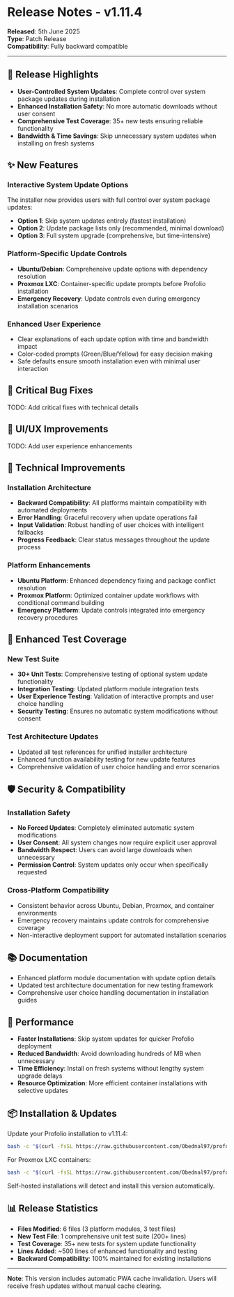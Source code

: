 # Release Notes - v1.11.4

**Released**: 5th June 2025  
**Type**: Patch Release  
**Compatibility**: Fully backward compatible

---

## 🎯 **Release Highlights**

- **User-Controlled System Updates**: Complete control over system package updates during installation
- **Enhanced Installation Safety**: No more automatic downloads without user consent
- **Comprehensive Test Coverage**: 35+ new tests ensuring reliable functionality
- **Bandwidth & Time Savings**: Skip unnecessary system updates when installing on fresh systems

## ✨ **New Features**

### **Interactive System Update Options**

The installer now provides users with full control over system package updates:

- **Option 1**: Skip system updates entirely (fastest installation)
- **Option 2**: Update package lists only (recommended, minimal download)
- **Option 3**: Full system upgrade (comprehensive, but time-intensive)

### **Platform-Specific Update Controls**

- **Ubuntu/Debian**: Comprehensive update options with dependency resolution
- **Proxmox LXC**: Container-specific update prompts before Profolio installation
- **Emergency Recovery**: Update controls even during emergency installation scenarios

### **Enhanced User Experience**

- Clear explanations of each update option with time and bandwidth impact
- Color-coded prompts (Green/Blue/Yellow) for easy decision making
- Safe defaults ensure smooth installation even with minimal user interaction

## 🐛 **Critical Bug Fixes**

TODO: Add critical fixes with technical details

## 🎨 **UI/UX Improvements**

TODO: Add user experience enhancements

## 🔧 **Technical Improvements**

### **Installation Architecture**

- **Backward Compatibility**: All platforms maintain compatibility with automated deployments
- **Error Handling**: Graceful recovery when update operations fail
- **Input Validation**: Robust handling of user choices with intelligent fallbacks
- **Progress Feedback**: Clear status messages throughout the update process

### **Platform Enhancements**

- **Ubuntu Platform**: Enhanced dependency fixing and package conflict resolution
- **Proxmox Platform**: Optimized container update workflows with conditional command building
- **Emergency Platform**: Update controls integrated into emergency recovery procedures

## 🧪 **Enhanced Test Coverage**

### **New Test Suite**

- **30+ Unit Tests**: Comprehensive testing of optional system update functionality
- **Integration Testing**: Updated platform module integration tests
- **User Experience Testing**: Validation of interactive prompts and user choice handling
- **Security Testing**: Ensures no automatic system modifications without consent

### **Test Architecture Updates**

- Updated all test references for unified installer architecture
- Enhanced function availability testing for new update features
- Comprehensive validation of user choice handling and error scenarios

## 🛡️ **Security & Compatibility**

### **Installation Safety**

- **No Forced Updates**: Completely eliminated automatic system modifications
- **User Consent**: All system changes now require explicit user approval
- **Bandwidth Respect**: Users can avoid large downloads when unnecessary
- **Permission Control**: System updates only occur when specifically requested

### **Cross-Platform Compatibility**

- Consistent behavior across Ubuntu, Debian, Proxmox, and container environments
- Emergency recovery maintains update controls for comprehensive coverage
- Non-interactive deployment support for automated installation scenarios

## 📚 **Documentation**

- Enhanced platform module documentation with update option details
- Updated test architecture documentation for new testing framework
- Comprehensive user choice handling documentation in installation guides

## 🚀 **Performance**

- **Faster Installations**: Skip system updates for quicker Profolio deployment
- **Reduced Bandwidth**: Avoid downloading hundreds of MB when unnecessary
- **Time Efficiency**: Install on fresh systems without lengthy system upgrade delays
- **Resource Optimization**: More efficient container installations with selective updates

## 📦 **Installation & Updates**

Update your Profolio installation to v1.11.4:

```bash
bash -c "$(curl -fsSL https://raw.githubusercontent.com/Obednal97/profolio/main/install.sh)"
```

For Proxmox LXC containers:

```bash
bash -c "$(curl -fsSL https://raw.githubusercontent.com/Obednal97/profolio/main/install-proxmox.sh)"
```

Self-hosted installations will detect and install this version automatically.

## 📊 **Release Statistics**

- **Files Modified**: 6 files (3 platform modules, 3 test files)
- **New Test File**: 1 comprehensive unit test suite (200+ lines)
- **Test Coverage**: 35+ new tests for system update functionality
- **Lines Added**: ~500 lines of enhanced functionality and testing
- **Backward Compatibility**: 100% maintained for existing installations

---

**Note**: This version includes automatic PWA cache invalidation. Users will receive fresh updates without manual cache clearing.
